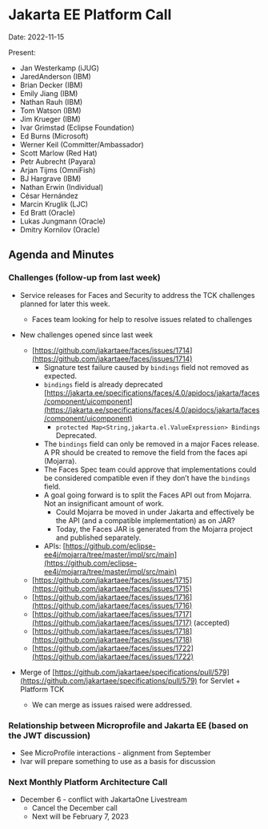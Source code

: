 # Jakarta EE Platform Call

Date: 2022-11-15

Present:

* Jan Westerkamp (iJUG)
* JaredAnderson (IBM)
* Brian Decker (IBM)
* Emily Jiang (IBM)
* Nathan Rauh (IBM)
* Tom Watson (IBM)
* Jim Krueger (IBM)
* Ivar Grimstad (Eclipse Foundation)
* Ed Burns (Microsoft)
* Werner Keil (Committer/Ambassador)
* Scott Marlow (Red Hat)
* Petr Aubrecht (Payara)
* Arjan Tijms (OmniFish)
* BJ Hargrave (IBM)
* Nathan Erwin (Individual)
* César Hernández
* Marcin Kruglik (LJC)
* Ed Bratt (Oracle)
* Lukas Jungmann (Oracle)
* Dmitry Kornilov (Oracle)

## Agenda and Minutes

### Challenges (follow-up from last week)

* Service releases for Faces and Security to address the TCK challenges planned for later this week.
    * Faces team looking for help to resolve issues related to challenges

* New challenges opened since last week
    * [https://github.com/jakartaee/faces/issues/1714](https://github.com/jakartaee/faces/issues/1714)
        * Signature test failure caused by `bindings` field not removed as expected.
        * `bindings` field is already deprecated [https://jakarta.ee/specifications/faces/4.0/apidocs/jakarta/faces/component/uicomponent](https://jakarta.ee/specifications/faces/4.0/apidocs/jakarta/faces/component/uicomponent)
            * `protected Map<String,jakarta.el.ValueExpression> Bindings` Deprecated.
        * The `bindings` field can only be removed in a major Faces release. A PR should be created to remove the field from the faces api (Mojarra).
        * The Faces Spec team could approve that implementations could be considered compatible even if they don’t have the `bindings` field.
        * A goal going forward is to split the Faces API out from Mojarra. Not an insignificant amount of work.
            * Could Mojarra be moved in under Jakarta and effectively be the API (and a compatible implementation) as on JAR?
            * Today, the Faces JAR is generated from the Mojarra project and published separately.
        * APIs: [https://github.com/eclipse-ee4j/mojarra/tree/master/impl/src/main](https://github.com/eclipse-ee4j/mojarra/tree/master/impl/src/main)
    * [https://github.com/jakartaee/faces/issues/1715](https://github.com/jakartaee/faces/issues/1715)
    * [https://github.com/jakartaee/faces/issues/1716](https://github.com/jakartaee/faces/issues/1716)
    * [https://github.com/jakartaee/faces/issues/1717](https://github.com/jakartaee/faces/issues/1717) (accepted)
    * [https://github.com/jakartaee/faces/issues/1718](https://github.com/jakartaee/faces/issues/1718)
    * [https://github.com/jakartaee/faces/issues/1722](https://github.com/jakartaee/faces/issues/1722) 

* Merge of [https://github.com/jakartaee/specifications/pull/579](https://github.com/jakartaee/specifications/pull/579) for Servlet + Platform TCK 
    * We can merge as issues raised were addressed. 

### Relationship between Microprofile and Jakarta EE (based on the JWT discussion)
* See MicroProfile interactions - alignment from September
* Ivar will prepare something to use as a basis for discussion 

### Next Monthly Platform Architecture Call
* December 6 - conflict with JakartaOne Livestream
    * Cancel the December call
    * Next will be February 7, 2023